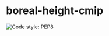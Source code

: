 # boreal-height-cmip

![Code style: PEP8](https://github.com/nasa-nccs-hpda/boreal-height-cmip/actions/workflows/lint.yml/badge.svg)


